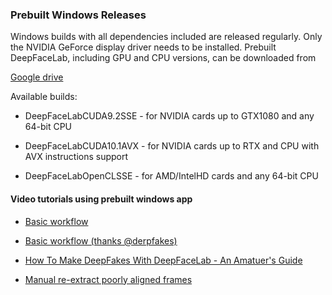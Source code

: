 ### **Prebuilt Windows Releases**

Windows builds with all dependencies included are released regularly. Only the NVIDIA GeForce display driver needs to be installed. Prebuilt DeepFaceLab, including GPU and CPU versions, can be downloaded from 

[Google drive](https://drive.google.com/open?id=1BCFK_L7lPNwMbEQ_kFPqPpDdFEOd_Dci)

Available builds:

* DeepFaceLabCUDA9.2SSE - for NVIDIA cards up to GTX1080 and any 64-bit CPU

* DeepFaceLabCUDA10.1AVX - for NVIDIA cards up to RTX and CPU with AVX instructions support

* DeepFaceLabOpenCLSSE - for AMD/IntelHD cards and any 64-bit CPU

#### Video tutorials using prebuilt windows app

* [Basic workflow](https://www.youtube.com/watch?v=K98nTNjXkq8)

* [Basic workflow (thanks @derpfakes)](https://www.youtube.com/watch?v=cVcyghhmQSA)

* [How To Make DeepFakes With DeepFaceLab - An Amatuer's Guide](https://www.youtube.com/watch?v=wBax7_UWXvc)

* [Manual re-extract poorly aligned frames](https://www.youtube.com/watch?v=7z1ykVVCHhM)